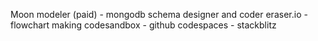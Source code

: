 Moon modeler (paid) - mongodb schema designer and coder
eraser.io - flowchart making
codesandbox - 
github codespaces - 
stackblitz
